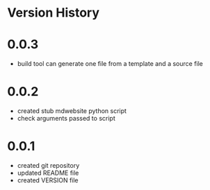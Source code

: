 # Version History

# 0.0.3

* build tool can generate one file from a template and a source file

# 0.0.2

* created stub mdwebsite python script
* check arguments passed to script

# 0.0.1

* created git repository
* updated README file
* created VERSION file
